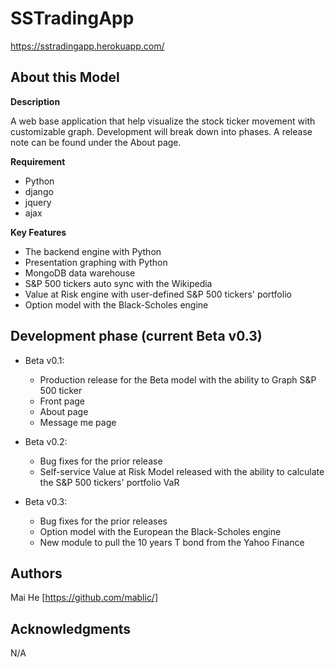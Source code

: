 # SSTradingApp

https://sstradingapp.herokuapp.com/

## About this Model

**Description**

A web base application that help visualize the stock ticker movement with customizable graph. Development will break down into phases. A release note can be found under the About page.

**Requirement**

 - Python
 - django
 - jquery
 - ajax

**Key Features**

 - The backend engine with Python
 - Presentation graphing with Python
 - MongoDB data warehouse
 - S&P 500 tickers auto sync with the Wikipedia
 - Value at Risk engine with user-defined S&P 500 tickers' portfolio
 - Option model with the Black-Scholes engine

## Development phase (current Beta v0.3)

 - Beta v0.1:
    - Production release for the Beta model with the ability to Graph S&P 500 ticker
    - Front page
    - About page
    - Message me page

- Beta v0.2:
    - Bug fixes for the prior release
    - Self-service Value at Risk Model released with the ability to calculate the S&P 500 tickers' portfolio VaR

- Beta v0.3:
    - Bug fixes for the prior releases
    - Option model with the European the Black-Scholes engine
    - New module to pull the 10 years T bond from the Yahoo Finance

## Authors
Mai He [https://github.com/mablic/]
## Acknowledgments
N/A
